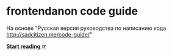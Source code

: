# frontendanon code guide

На основе "Русская версия руководства по написанию кода http://sadcitizen.me/code-guide/"

**[Start reading ☞](https://frontendanon.github.io/code-guide/)**

